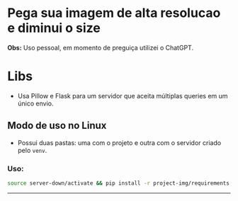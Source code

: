 # Pega sua imagem de alta resolucao e diminui o size

**Obs:** Uso pessoal, em momento de preguiça utilizei o ChatGPT.

# Libs

- Usa Pillow e Flask para um servidor que aceita múltiplas queries em um único envio.

## Modo de uso no Linux

- Possui duas pastas: uma com o projeto e outra com o servidor criado pelo `venv`.

### Uso:

```bash
source server-down/activate && pip install -r project-img/requirements.txt && python project-img/app.py
```

---
